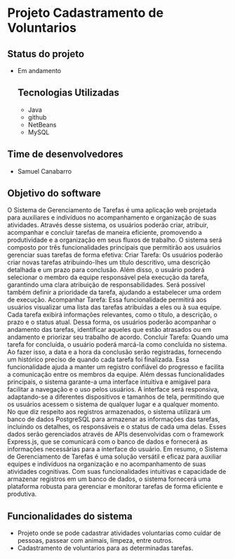 # Projeto Cadastramento de Voluntarios 


## Status do projeto
- Em andamento

  ## Tecnologias Utilizadas
  - Java
  - github
  - NetBeans
  - MySQL

 ## Time de desenvolvedores
 - Samuel Canabarro

 ## Objetivo do software
   O Sistema de Gerenciamento de Tarefas é uma aplicação web projetada para auxiliares e indivíduos no acompanhamento e organização de suas atividades. Através desse sistema, os usuários poderão criar, atribuir, acompanhar e concluir tarefas de maneira eficiente, promovendo a produtividade e a organização em seus fluxos de trabalho.
 O sistema será composto por três funcionalidades principais que permitirão aos usuários gerenciar suas tarefas de forma efetiva: 
Criar Tarefa: Os usuários poderão criar novas tarefas atribuindo-lhes um título descritivo, uma descrição detalhada e um prazo para conclusão. Além disso, o usuário poderá selecionar o membro da equipe responsável pela execução da tarefa, garantindo uma clara atribuição de responsabilidades. Será possível também definir a prioridade da tarefa, ajudando a estabelecer uma ordem de execução.
 Acompanhar Tarefa: Essa funcionalidade permitirá aos usuários visualizar uma lista das tarefas atribuídas a eles ou à sua equipe. Cada tarefa exibirá informações relevantes, como o título, a descrição, o prazo e o status atual. Dessa forma, os usuários poderão acompanhar o andamento das tarefas, identificar aqueles que estão atrasados ou em andamento e priorizar seu trabalho de acordo.
 Concluir Tarefa: Quando uma tarefa for concluída, o usuário poderá marcá-la como concluída no sistema. Ao fazer isso, a data e a hora da conclusão serão registradas, fornecendo um histórico preciso de quando cada tarefa foi finalizada. Essa funcionalidade ajuda a manter um registro confiável do progresso e facilita a comunicação entre os membros da equipe.
 Além dessas funcionalidades principais, o sistema garante-a uma interface intuitiva e amigável para facilitar a navegação e o uso pelos usuários. A interface será responsiva, adaptando-se a diferentes dispositivos e tamanhos de tela, permitindo que os usuários acessem o sistema de qualquer lugar e a qualquer momento.
 No que diz respeito aos registros armazenados, o sistema utilizará um banco de dados PostgreSQL para armazenar as informações das tarefas, incluindo os detalhes, os responsáveis e o status de cada uma delas. Esses dados serão gerenciados através de APIs desenvolvidas com o framework Express.js, que se comunicará com o banco de dados e fornecerá as informações necessárias para a interface do usuário.
 Em resumo, o Sistema de Gerenciamento de Tarefas é uma solução versátil e eficaz para auxiliar equipes e indivíduos na organização e no acompanhamento de suas atividades cognitivas. Com suas funcionalidades intuitivas e capacidade de armazenar registros em um banco de dados, o sistema fornecerá uma plataforma robusta para gerenciar e monitorar tarefas de forma eficiente e produtiva.


     
 ## Funcionalidades do sistema
   - Projeto onde se pode cadastrar atividades voluntarias como cuidar de pessoas, passear com animais, limpeza, entre outros.
   - Cadastramento de voluntarios para as determinadas tarefas.
     
